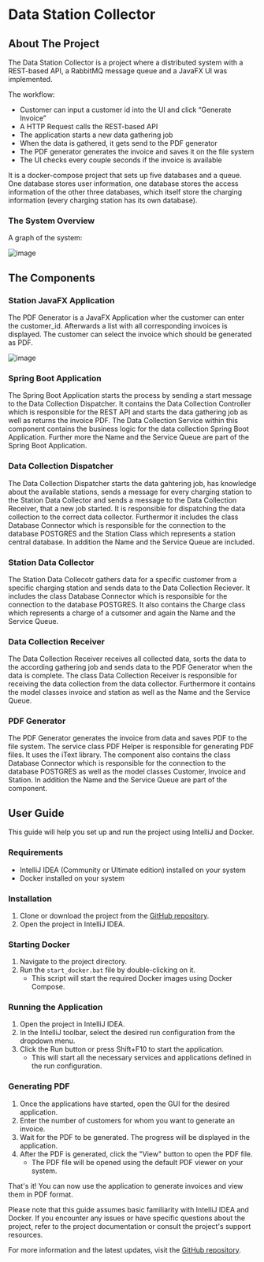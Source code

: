 # Data Station Collector

## About The Project

The Data Station Collector is a project where a distributed system with a REST-based API, a RabbitMQ message queue and a JavaFX UI was implemented.

The workflow:
* Customer can input a customer id into the UI and click “Generate Invoice”
* A HTTP Request calls the REST-based API
* The application starts a new data gathering job
* When the data is gathered, it gets send to the PDF generator
* The PDF generator generates the invoice and saves it on the file system
* The UI checks every couple seconds if the invoice is available

It is a docker-compose project that sets up five databases and a queue. One database stores user information, one database stores the access information of the other three databases, which itself store the charging information (every charging station has its own database). 

### The System Overview

A graph of the system:

![image](https://github.com/altink7/Station_DISYS_Project/assets/84073745/990028b7-0399-4cd3-a27e-a200808423de)

## The Components

### Station JavaFX Application

The PDF Generator is a JavaFX Application wher the customer can enter the customer_id. Afterwards a list with all corresponding invoices is displayed. The customer can select the invoice which should be generated as PDF.

![image](https://github.com/altink7/Station_DISYS_Project/assets/84073745/9ef99749-3732-4c94-939e-9aed938a2ecb)

### Spring Boot Application

The Spring Boot Application starts the process by sending a start message to the Data Collection Dispatcher. It contains the Data Collection Controller which is responsible for the REST API and starts the data gathering job as well as returns the invoice PDF. The Data Collection Service within this component contains the business logic for the data collection Spring Boot Application. Further more the Name and the Service Queue are part of the Spring Boot Application.

### Data Collection Dispatcher

The Data Collection Dispatcher starts the data gahtering job, has knowledge about the available stations, sends a message for every charging station to the Station Data Collector and sends a message to the Data Collection Receiver, that a new job started. It is responsible for dispatching the data collection to the correct data collector. Furthermor it includes the class Database Connector which is responsible for the connection to the database POSTGRES and the Station Class which represents a station central database. In addition the Name and the Service Queue are included.

### Station Data Collector

The Station Data Collecotr gathers data for a specific customer from a specific charging station and sends data to the Data Collection Reciever. It includes the class Database Connector which is responsible for the connection to the database POSTGRES. It also contains the Charge class which represents a charge of a cutsomer and again the Name and the Service Queue.

### Data Collection Receiver

The Data Collection Receiver receives all collected data, sorts the data to the according gathering job and sends data to the PDF Generator when the data is complete. The class Data Collection Receiver is responsible for receiving the data collection from the data collector. Furthermore it contains the model classes invoice and station as well as the Name and the Service Queue.

### PDF Generator

The PDF Generator generates the invoice from data and saves PDF to the file system. The service class PDF Helper is responsible for generating PDF files. It uses the iText library. The component also contains the class Database Connector which is responsible for the connection to the database POSTGRES as well as the model classes Customer, Invoice and Station. In addition the Name and the Service Queue are part of the component.

## User Guide

This guide will help you set up and run the project using IntelliJ and Docker.

### Requirements

- IntelliJ IDEA (Community or Ultimate edition) installed on your system
- Docker installed on your system

### Installation

1. Clone or download the project from the [GitHub repository](https://github.com/altink7/Station_DISYS_Project.git).
2. Open the project in IntelliJ IDEA.

### Starting Docker

1. Navigate to the project directory.
2. Run the `start_docker.bat` file by double-clicking on it.
   - This script will start the required Docker images using Docker Compose.

### Running the Application

1. Open the project in IntelliJ IDEA.
2. In the IntelliJ toolbar, select the desired run configuration from the dropdown menu.
3. Click the Run button or press Shift+F10 to start the application.
   - This will start all the necessary services and applications defined in the run configuration.

### Generating PDF

1. Once the applications have started, open the GUI for the desired application.
2. Enter the number of customers for whom you want to generate an invoice.
3. Wait for the PDF to be generated. The progress will be displayed in the application.
4. After the PDF is generated, click the "View" button to open the PDF file.
   - The PDF file will be opened using the default PDF viewer on your system.

That's it! You can now use the application to generate invoices and view them in PDF format.

Please note that this guide assumes basic familiarity with IntelliJ IDEA and Docker. If you encounter any issues or have specific questions about the project, refer to the project documentation or consult the project's support resources.

For more information and the latest updates, visit the [GitHub repository](https://github.com/altink7/Station_DISYS_Project.git).
